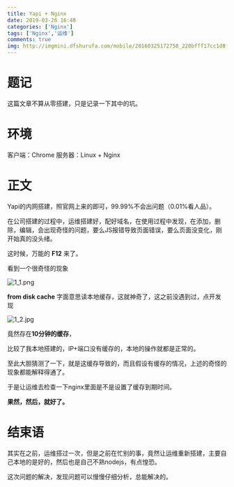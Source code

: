 ```yaml
---
title: Yapi + Nginx
date: 2019-03-26 16:48
categories: ['Nginx']
tags: ['Nginx','运维']
comments: true
img: http://imgmini.dfshurufa.com/mobile/20160325172758_220bfff17cc1d8fa3fb6c8fae974bde9_2.jpeg
---
```


# 题记
这篇文章不算从零搭建，只是记录一下其中的坑。

# 环境
客户端：Chrome
服务器：Linux + Nginx

# 正文
Yapi的内网搭建，照官网上来的即可，99.99%不会出问题（0.01%看人品）。

在公司搭建的过程中，运维搭建好，配好域名，在使用过程中发现，在添加，删除，编辑，会出现奇怪的问题，要么JS报错导致页面错误，要么页面没变化，刚开始真的没头绪。

这时候，万能的 **F12** 来了。

看到一个很奇怪的现象

![1_1.png](https://upload-images.jianshu.io/upload_images/1932840-c0791548490a28a9.png?imageMogr2/auto-orient/strip%7CimageView2/2/w/1240)

**from disk cache** 字面意思读本地缓存，这就神奇了，这之前没遇到过，点开发现

![1_2.jpg](https://upload-images.jianshu.io/upload_images/1932840-d3e0971331451f18.jpg?imageMogr2/auto-orient/strip%7CimageView2/2/w/1240)

竟然存在**10分钟的缓存**，

比较了我本地搭建的，IP+端口没有缓存的，本地的操作就都是正常的。

至此大胆猜测了一下，就是这缓存导致的，而且假设有缓存的情况，上述的奇怪的现象都能解释得通了。

于是让运维去检查一下nginx里面是不是设置了缓存到期时间。

**果然，然后，就好了。**

# 结束语
其实在之前，运维搭过一次，但是之前在忙别的事，竟然让运维重新搭建，主要自己本地的是好的，然后也是自己不熟nodejs，有点惶恐。

这次问题的解决，发现问题可以慢慢仔细分析，总能解决的。

